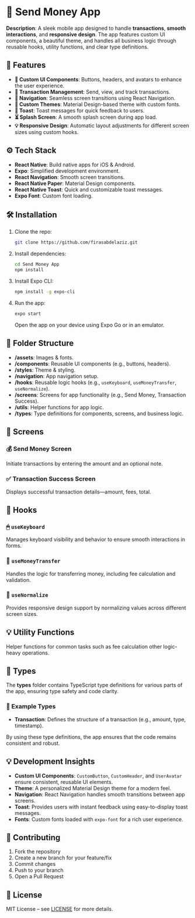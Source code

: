 # 🌟 Send Money App

**Description**: A sleek mobile app designed to handle **transactions**, **smooth interactions**, and **responsive design**. The app features custom UI components, a beautiful theme, and handles all business logic through reusable hooks, utility functions, and clear type definitions.

## 🚀 Features

- **🔲 Custom UI Components**: Buttons, headers, and avatars to enhance the user experience.
- **💸 Transaction Management**: Send, view, and track transactions.
- **📱 Navigation**: Seamless screen transitions using React Navigation.
- **🎨 Custom Themes**: Material Design-based theme with custom fonts.
- **📢 Toast**: Toast messages for quick feedback to users.
- **⏳ Splash Screen**: A smooth splash screen during app load.
- **💡 Responsive Design**: Automatic layout adjustments for different screen sizes using custom hooks.

## ⚙️ Tech Stack

- **React Native**: Build native apps for iOS & Android.
- **Expo**: Simplified development environment.
- **React Navigation**: Smooth screen transitions.
- **React Native Paper**: Material Design components.
- **React Native Toast**: Quick and customizable toast messages.
- **Expo Font**: Custom font loading.

## 🛠 Installation

1. Clone the repo:
   ```bash
   git clone https://github.com/firasabdelaziz.git
   ```

2. Install dependencies:
   ```bash
   cd Send Money App
   npm install
   ```

3. Install Expo CLI:
   ```bash
   npm install -g expo-cli
   ```

4. Run the app:
   ```bash
   expo start
   ```

   Open the app on your device using Expo Go or in an emulator.

## 📂 Folder Structure

- **/assets**: Images & fonts.
- **/components**: Reusable UI components (e.g., buttons, headers).
- **/styles**: Theme & styling.
- **/navigation**: App navigation setup.
- **/hooks**: Reusable logic hooks (e.g., `useKeyboard`, `useMoneyTransfer`, `useNormalize`).
- **/screens**: Screens for app functionality (e.g., Send Money, Transaction Success).
- **/utils**: Helper functions for app logic.
- **/types**: Type definitions for components, screens, and business logic.

## 📲 Screens

### 💰 Send Money Screen
Initiate transactions by entering the amount and an optional note.

### ✅ Transaction Success Screen
Displays successful transaction details—amount, fees, total.

## 🧩 Hooks

### 🖱 `useKeyboard`
Manages keyboard visibility and behavior to ensure smooth interactions in forms.

### 💸 `useMoneyTransfer`
Handles the logic for transferring money, including fee calculation and validation.

### 📏 `useNormalize`
Provides responsive design support by normalizing values across different screen sizes.

## 💡 Utility Functions

Helper functions for common tasks such as fee calculation other logic-heavy operations.

## 📑 Types

The **types** folder contains TypeScript type definitions for various parts of the app, ensuring type safety and code clarity.

### 📝 Example Types

- **Transaction**: Defines the structure of a transaction (e.g., amount, type, timestamp).
  
By using these type definitions, the app ensures that the code remains consistent and robust.

## 💡 Development Insights

- **Custom UI Components**: `CustomButton`, `CustomHeader`, and `UserAvatar` ensure consistent, reusable UI elements.
- **Theme**: A personalized Material Design theme for a modern feel.
- **Navigation**: React Navigation handles smooth transitions between app screens.
- **Toast**: Provides users with instant feedback using easy-to-display toast messages.
- **Fonts**: Custom fonts loaded with `expo-font` for a rich user experience.

## 🤝 Contributing

1. Fork the repository
2. Create a new branch for your feature/fix
3. Commit changes
4. Push to your branch
5. Open a Pull Request

## 📜 License

MIT License – see [LICENSE](LICENSE) for more details.